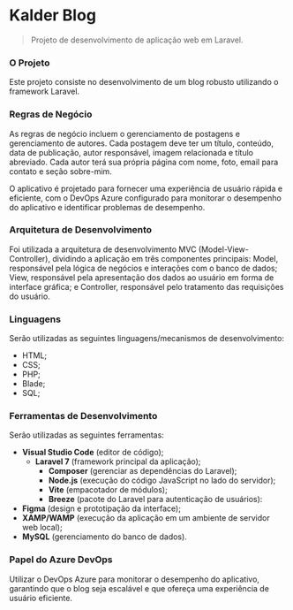 # Kalder Blog
> Projeto de desenvolvimento de aplicação web em Laravel.


### O Projeto
Este projeto consiste no desenvolvimento de um blog robusto utilizando o framework Laravel.

### Regras de Negócio
As regras de negócio incluem o gerenciamento de postagens e gerenciamento de autores. Cada postagem deve ter um título, conteúdo, data de publicação, autor responsável, imagem relacionada e título abreviado. Cada autor terá sua própria página com nome, foto, email para contato e seção sobre-mim.

O aplicativo é projetado para fornecer uma experiência de usuário rápida e eficiente, com o DevOps Azure configurado para monitorar o desempenho do aplicativo e identificar problemas de desempenho.

### Arquitetura de Desenvolvimento
Foi utilizada a arquitetura de desenvolvimento MVC (Model-View-Controller), dividindo a aplicação em três componentes principais: Model, responsável pela lógica de negócios e interações com o banco de dados; View, responsável pela apresentação dos dados ao usuário em forma de interface gráfica; e Controller, responsável pelo tratamento das requisições do usuário.

### Linguagens
Serão utilizadas as seguintes linguagens/mecanismos de desenvolvimento:
- HTML;
- CSS;
- PHP;
- Blade;
- SQL;

### Ferramentas de Desenvolvimento
Serão utilizadas as seguintes ferramentas:
- **Visual Studio Code** (editor de código);
  - **Laravel 7** (framework principal da aplicação);
    - **Composer** (gerenciar as dependências do Laravel);
    - **Node.js** (execução do código JavaScript no lado do servidor);
    - **Vite** (empacotador de módulos);
    - **Breeze** (pacote do Laravel para autenticação de usuários):
- **Figma** (design e prototipação da interface);
- **XAMP/WAMP** (execução da aplicação em um ambiente de servidor web local);
- **MySQL** (gerenciamento do banco de dados).

### Papel do Azure DevOps
Utilizar o DevOps Azure para monitorar o desempenho do aplicativo, 
garantindo que o blog seja escalável e que ofereça uma experiência de usuário eficiente.
